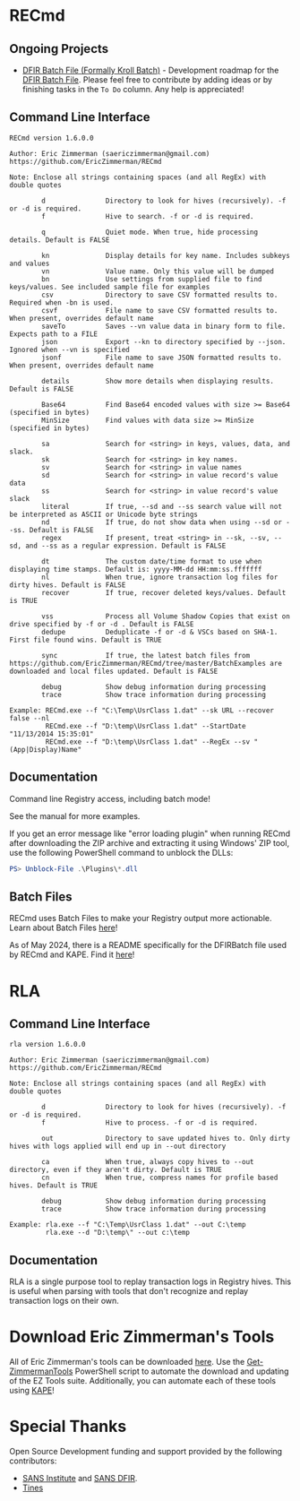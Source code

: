 # RECmd

## Ongoing Projects

 * [DFIR Batch File (Formally Kroll Batch)](https://github.com/EricZimmerman/RECmd/projects/1) - Development roadmap for the [DFIR Batch File](https://github.com/EricZimmerman/RECmd/blob/master/BatchExamples/DFIRBatch.reb). Please feel free to contribute by adding ideas or by finishing tasks in the `To Do` column. Any help is appreciated! 

## Command Line Interface

    RECmd version 1.6.0.0
    
    Author: Eric Zimmerman (saericzimmerman@gmail.com)
    https://github.com/EricZimmerman/RECmd
    
    Note: Enclose all strings containing spaces (and all RegEx) with double quotes

            d               Directory to look for hives (recursively). -f or -d is required.
            f               Hive to search. -f or -d is required.

            q               Quiet mode. When true, hide processing details. Default is FALSE

            kn              Display details for key name. Includes subkeys and values
            vn              Value name. Only this value will be dumped
            bn              Use settings from supplied file to find keys/values. See included sample file for examples
            csv             Directory to save CSV formatted results to. Required when -bn is used.
            csvf            File name to save CSV formatted results to. When present, overrides default name
            saveTo          Saves --vn value data in binary form to file. Expects path to a FILE
            json            Export --kn to directory specified by --json. Ignored when --vn is specified
            jsonf           File name to save JSON formatted results to. When present, overrides default name

            details         Show more details when displaying results. Default is FALSE

            Base64          Find Base64 encoded values with size >= Base64 (specified in bytes)
            MinSize         Find values with data size >= MinSize (specified in bytes)

            sa              Search for <string> in keys, values, data, and slack.
            sk              Search for <string> in key names.
            sv              Search for <string> in value names
            sd              Search for <string> in value record's value data
            ss              Search for <string> in value record's value slack
            literal         If true, --sd and --ss search value will not be interpreted as ASCII or Unicode byte strings
            nd              If true, do not show data when using --sd or --ss. Default is FALSE
            regex           If present, treat <string> in --sk, --sv, --sd, and --ss as a regular expression. Default is FALSE

            dt              The custom date/time format to use when displaying time stamps. Default is: yyyy-MM-dd HH:mm:ss.fffffff
            nl              When true, ignore transaction log files for dirty hives. Default is FALSE
            recover         If true, recover deleted keys/values. Default is TRUE

            vss             Process all Volume Shadow Copies that exist on drive specified by -f or -d . Default is FALSE
            dedupe          Deduplicate -f or -d & VSCs based on SHA-1. First file found wins. Default is TRUE

            sync            If true, the latest batch files from https://github.com/EricZimmerman/RECmd/tree/master/BatchExamples are downloaded and local files updated. Default is FALSE

            debug           Show debug information during processing
            trace           Show trace information during processing

    Example: RECmd.exe --f "C:\Temp\UsrClass 1.dat" --sk URL --recover false --nl
             RECmd.exe --f "D:\temp\UsrClass 1.dat" --StartDate "11/13/2014 15:35:01"
             RECmd.exe --f "D:\temp\UsrClass 1.dat" --RegEx --sv "(App|Display)Name"

## Documentation

Command line Registry access, including batch mode!

See the manual for more examples.

If you get an error message like "error loading plugin" when running RECmd after downloading the ZIP archive and extracting it using Windows' ZIP tool, use the following PowerShell command to unblock the DLLs:

``` PowerShell
PS> Unblock-File .\Plugins\*.dll
```

## Batch Files

RECmd uses Batch Files to make your Registry output more actionable. Learn about Batch Files [here](https://github.com/EricZimmerman/RECmd/tree/master/BatchExamples#readme)!

As of May 2024, there is a README specifically for the DFIRBatch file used by RECmd and KAPE. Find it [here](https://github.com/EricZimmerman/RECmd/blob/master/BatchExamples/DFIRBatch.md)!

# RLA

## Command Line Interface

    rla version 1.6.0.0
    
    Author: Eric Zimmerman (saericzimmerman@gmail.com)
    https://github.com/EricZimmerman/RECmd
    
    Note: Enclose all strings containing spaces (and all RegEx) with double quotes

            d               Directory to look for hives (recursively). -f or -d is required.
            f               Hive to process. -f or -d is required.

            out             Directory to save updated hives to. Only dirty hives with logs applied will end up in --out directory

            ca              When true, always copy hives to --out directory, even if they aren't dirty. Default is TRUE
            cn              When true, compress names for profile based hives. Default is TRUE
    
            debug           Show debug information during processing
            trace           Show trace information during processing
    
    Example: rla.exe --f "C:\Temp\UsrClass 1.dat" --out C:\temp
             rla.exe --d "D:\temp\" --out c:\temp

## Documentation

RLA is a single purpose tool to replay transaction logs in Registry hives. This is useful when parsing with tools that don't recognize and replay transaction logs on their own.

# Download Eric Zimmerman's Tools

All of Eric Zimmerman's tools can be downloaded [here](https://ericzimmerman.github.io/#!index.md). Use the [Get-ZimmermanTools](https://f001.backblazeb2.com/file/EricZimmermanTools/Get-ZimmermanTools.zip) PowerShell script to automate the download and updating of the EZ Tools suite. Additionally, you can automate each of these tools using [KAPE](https://www.kroll.com/en/services/cyber-risk/incident-response-litigation-support/kroll-artifact-parser-extractor-kape)!

# Special Thanks

Open Source Development funding and support provided by the following contributors: 
- [SANS Institute](http://sans.org/) and [SANS DFIR](http://dfir.sans.org/).
- [Tines](https://www.tines.com/?utm_source=oss&utm_medium=sponsorship&utm_campaign=ericzimmerman)
